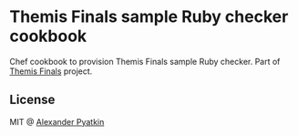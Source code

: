 # Themis Finals sample Ruby checker cookbook
Chef cookbook to provision Themis Finals sample Ruby checker. Part of [Themis Finals](https://github.com/aspyatkin/themis-finals) project.

## License
MIT @ [Alexander Pyatkin](https://github.com/aspyatkin)
